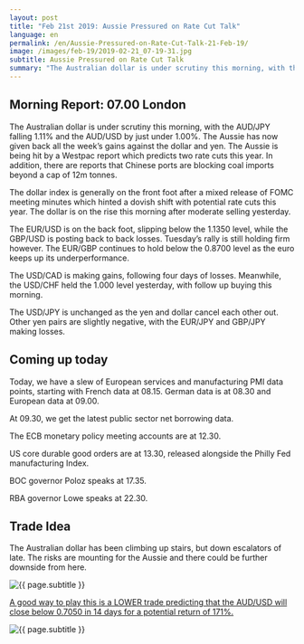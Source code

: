 ```yaml
---
layout: post
title: "Feb 21st 2019: Aussie Pressured on Rate Cut Talk"
language: en
permalink: /en/Aussie-Pressured-on-Rate-Cut-Talk-21-Feb-19/
image: /images/feb-19/2019-02-21_07-19-31.jpg
subtitle: Aussie Pressured on Rate Cut Talk
summary: "The Australian dollar is under scrutiny this morning, with the AUD/JPY falling 1.11% and the AUD/USD by just under 1.00%. The Aussie has now given back all the week’s gains against the dollar and yen. The Aussie is being hit by a Westpac report which predicts two rate cuts this year"
---
```

## Morning Report: 07.00 London

The Australian dollar is under scrutiny this morning, with the AUD/JPY falling 1.11% and the AUD/USD by just under 1.00%. The Aussie has now given back all the week’s gains against the dollar and yen. The Aussie is being hit by a Westpac report which predicts two rate cuts this year. In addition, there are reports that Chinese ports are blocking coal imports beyond a cap of 12m tonnes. 

The dollar index is generally on the front foot after a mixed release of FOMC meeting minutes which hinted a dovish shift with potential rate cuts this year. The dollar is on the rise this morning after moderate selling yesterday. 

The EUR/USD is on the back foot, slipping below the 1.1350 level, while the GBP/USD is posting back to back losses. Tuesday’s rally is still holding firm however. The EUR/GBP continues to hold below the 0.8700 level as the euro keeps up its underperformance. 

The USD/CAD is making gains, following four days of losses. Meanwhile, the USD/CHF held the 1.000 level yesterday, with follow up buying this morning. 

The USD/JPY is unchanged as the yen and dollar cancel each other out. Other yen pairs are slightly negative, with the EUR/JPY and GBP/JPY making losses. 

## Coming up today

Today, we have a slew of European services and manufacturing PMI data points, starting with French data at 08.15. German data is at 08.30 and European data at 09.00. 

At 09.30, we get the latest public sector net borrowing data. 

The ECB monetary policy meeting accounts are at 12.30. 

US core durable good orders are at 13.30, released alongside the Philly Fed manufacturing Index. 

BOC governor Poloz speaks at 17.35. 

RBA governor Lowe speaks at 22.30. 

## Trade Idea

The Australian dollar has been climbing up stairs, but down escalators of late. The risks are mounting for the Aussie and there could be further downside from here.

<img class="post-image" src="{{ site.url }}/images/feb-19/2019-02-21_07-19-31.jpg" alt="{{ page.subtitle }}" title="{{ page.subtitle }}">

<a href="%LINK%%?currency=GBP&market=forex&underlying=frxAUDUSD&formname=higherlower&duration_amount=14&duration_units=d&amount=10&amount_type=stake&expiry_type=duration&barrier=0.7050" target="_blank" rel="noopener noreferrer nofollow">A good way to play this is a LOWER trade predicting that the AUD/USD will close below 0.7050 in 14 days for a potential return of 171%.</a>

<img class="post-image" src="{{ site.url }}/images/feb-19/2019-02-21_07-17-00.jpg" alt="{{ page.subtitle }}" title="{{ page.subtitle }}">